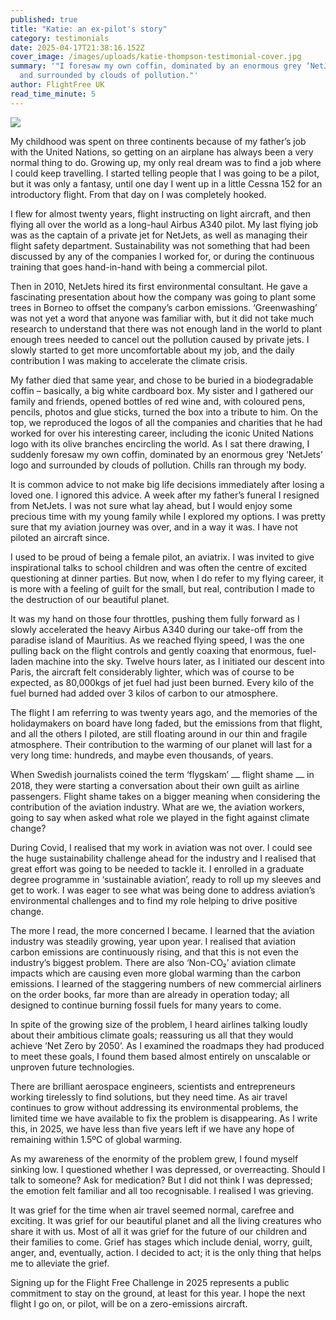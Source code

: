 ```yaml
---
published: true
title: "Katie: an ex-pilot's story"
category: testimonials
date: 2025-04-17T21:38:16.152Z
cover_image: /images/uploads/katie-thompson-testimonial-cover.jpg
summary: '"I foresaw my own coffin, dominated by an enormous grey ‘NetJets’ logo
  and surrounded by clouds of pollution."'
author: FlightFree UK
read_time_minute: 5
---
```

![](/images/uploads/katie-thompson-testimonial-body.jpg)

My childhood was spent on three continents because of my father’s job with the United Nations, so getting on an airplane has always been a very normal thing to do. Growing up, my only real dream was to find a job where I could keep travelling. I started telling people that I was going to be a pilot, but it was only a fantasy, until one day I went up in a little Cessna 152 for an introductory flight. From that day on I was completely hooked.

I flew for almost twenty years, flight instructing on light aircraft, and then flying all over the world as a long-haul Airbus A340 pilot. My last flying job was as the captain of a private jet for NetJets, as well as managing their flight safety department. Sustainability was not something that had been discussed by any of the companies I worked for, or during the continuous training that goes hand-in-hand with being a commercial pilot.

Then in 2010, NetJets hired its first environmental consultant. He gave a fascinating presentation about how the company was going to plant some trees in Borneo to offset the company’s carbon emissions. ‘Greenwashing’ was not yet a word that anyone was familiar with, but it did not take much research to understand that there was not enough land in the world to plant enough trees needed to cancel out the pollution caused by private jets. I slowly started to get more uncomfortable about my job, and the daily contribution I was making to accelerate the climate crisis.

My father died that same year, and chose to be buried in a biodegradable coffin – basically, a big white cardboard box. My sister and I gathered our family and friends, opened bottles of red wine and, with coloured pens, pencils, photos and glue sticks, turned the box into a tribute to him. On the top, we reproduced the logos of all the companies and charities that he had worked for over his interesting career, including the iconic United Nations logo with its olive branches encircling the world. As I sat there drawing, I suddenly foresaw my own coffin, dominated by an enormous grey ‘NetJets’ logo and surrounded by clouds of pollution. Chills ran through my body. 

It is common advice to not make big life decisions immediately after losing a loved one. I ignored this advice. A week after my father’s funeral I resigned from NetJets. I was not sure what lay ahead, but I would enjoy some precious time with my young family while I explored my options. I was pretty sure that my aviation journey was over, and in a way it was. I have not piloted an aircraft since.

I used to be proud of being a female pilot, an aviatrix. I was invited to give inspirational talks to school children and was often the centre of excited questioning at dinner parties. But now, when I do refer to my flying career, it is more with a feeling of guilt for the small, but real, contribution I made to the destruction of our beautiful planet. 

It was my hand on those four throttles, pushing them fully forward as I slowly accelerated the heavy Airbus A340 during our take-off from the paradise island of Mauritius. As we reached flying speed, I was the one pulling back on the flight controls and gently coaxing that enormous, fuel-laden machine into the sky. Twelve hours later, as I initiated our descent into Paris, the aircraft felt considerably lighter, which was of course to be expected, as 80,000kgs of jet fuel had just been burned. Every kilo of the fuel burned had added over 3 kilos of carbon to our atmosphere. 

The flight I am referring to was twenty years ago, and the memories of the holidaymakers on board have long faded, but the emissions from that flight, and all the others I piloted, are still floating around in our thin and fragile atmosphere. Their contribution to the warming of our planet will last for a very long time: hundreds, and maybe even thousands, of years.

When Swedish journalists coined the term ‘flygskam’ ⎼ flight shame ⎼ in 2018, they were starting a conversation about their own guilt as airline passengers. Flight shame takes on a bigger meaning when considering the contribution of the aviation industry. What are we, the aviation workers, going to say when asked what role we played in the fight against climate change?

During Covid, I realised that my work in aviation was not over. I could see the huge sustainability challenge ahead for the industry and I realised that great effort was going to be needed to tackle it. I enrolled in a graduate degree programme in ‘sustainable aviation’, ready to roll up my sleeves and get to work. I was eager to see what was being done to address aviation’s environmental challenges and to find my role helping to drive positive change.

The more I read, the more concerned I became. I learned that the aviation industry was steadily growing, year upon year. I realised that aviation carbon emissions are continuously rising, and that this is not even the industry’s biggest problem. There are also ‘Non-CO₂’ aviation climate impacts which are causing even more global warming than the carbon emissions. I learned of the staggering numbers of new commercial airliners on the order books, far more than are already in operation today; all designed to continue burning fossil fuels for many years to come. 

In spite of the growing size of the problem, I heard airlines talking loudly about their ambitious climate goals; reassuring us all that they would achieve ‘Net Zero by 2050’. As I examined the roadmaps they had produced to meet these goals, I found them based almost entirely on unscalable or unproven future technologies. 

There are brilliant aerospace engineers, scientists and entrepreneurs working tirelessly to find solutions, but they need time. As air travel continues to grow without addressing its environmental problems, the limited time we have available to fix the problem is disappearing. As I write this, in 2025, we have less than five years left if we have any hope of remaining within 1.5ºC of global warming.

As my awareness of the enormity of the problem grew, I found myself sinking low. I questioned whether I was depressed, or overreacting. Should I talk to someone? Ask for medication? But I did not think I was depressed; the emotion felt familiar and all too recognisable. I realised I was grieving. 

It was grief for the time when air travel seemed normal, carefree and exciting. It was grief for our beautiful planet and all the living creatures who share it with us. Most of all it was grief for the future of our children and their families to come. Grief has stages which include denial, worry, guilt, anger, and, eventually, action. I decided to act; it is the only thing that helps me to alleviate the grief.

Signing up for the Flight Free Challenge in 2025 represents a public commitment to stay on the ground, at least for this year. I hope the next flight I go on, or pilot, will be on a zero-emissions aircraft.